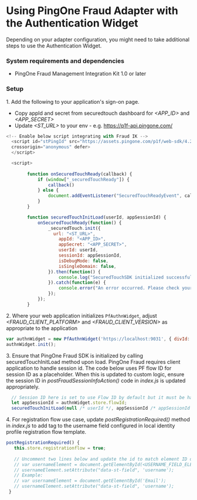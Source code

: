 # Using PingOne Fraud Adapter with the Authentication Widget

Depending on your adapter configuration, you might need to take additional steps to use the Authentication Widget.

### System requirements and dependencies

* PingOne Fraud Management Integration Kit 1.0 or later

### Setup

1\. Add the following to your application's sign-on page.
* Copy appId and secret from securedtouch dashboard for _<APP_ID>_ and _<APP_SECRET>_
* Update _<ST_URL>_ to your env - e.g. https://p1f-api.pingone.com/

```javascript
<!-- Enable below script integrating with Fraud IK -->
  <script id="stPingId" src="https://assets.pingone.com/p1f/web-sdk/4.2.0/p1f-sdk.js?appId=<APP_ID>"
  crossorigin="anonymous" defer>
  </script>

  <script>
     
        function onSecuredTouchReady(callback) {
            if (window["_securedTouchReady"]) {
                callback()
            } else {
                document.addEventListener("SecuredTouchReadyEvent", callback)
            }
        }

        function securedTouchInitLoad(userId, appSessionId) {
            onSecuredTouchReady(function() {
                _securedTouch.init({
	              url: "<ST_URL>",
                    appId: "<APP_ID>",
                    appSecret: "<APP_SECRET>",
                    userId: userId,
                    sessionId: appSessionId,
                    isDebugMode: false,
                    isSingleDomain: false,
                }).then(function() {
                    console.log("SecuredTouchSDK initialized successfully for sessionId: " + appSessionId);
                }).catch(function(e) {
                    console.error("An error occurred. Please check your init configuration", e)
                });         
            });
        }
```
2\. Where your web application initializes `PfAuthnWidget`, adjust _<FRAUD_CLIENT_PLATFORM>_ and _<FRAUD_CLIENT_VERSION>_ as appropriate to the application
```javascript
var authnWidget = new PfAuthnWidget('https://localhost:9031', { divId: 'authnwidget', fraudClientPlatform: <FRAUD_CLIENT_PLATFORM>, fraudClientVersion: <FRAUD_CLIENT_VERSION>});
authnWidget.init();
```
3\. Ensure that PingOne Fraud SDK is initialized by calling securedTouchInitLoad method upon load. PingOne Fraud requires client application to handle session id. The code below uses PF flow ID for session ID as a placeholder. When this is updated to custom logic, ensure the session ID in _postFraudSessionInfoAction()_ code in _index.js_ is updated appropriately.
```javascript
  // Session ID here is set to use Flow ID by default but it must be handled by client app //
  let appSessionId = authnWidget.store.flowId;
  securedTouchInitLoad(null /* userId */, appSessionId /* appSessionId */);
```

4\. For registration flow use case,  update _postRegistrationRequired()_ method in _index.js_ to add tag to the username field configured in local identity profile registration flow template. 
```javascript
postRegistrationRequired() {
   this.store.registrationflow = true;
 
   // Uncomment two lines below and update the id to match element ID of username field //
   // var usernameElement = document.getElementById(<USERNAME_FIELD_ELEMENT_ID>);
   // usernameElement.setAttribute("data-st-field", 'username');
   // Example:
   // var usernameElement = document.getElementById('Email');
   // usernameElement.setAttribute("data-st-field", 'username');
 }
```